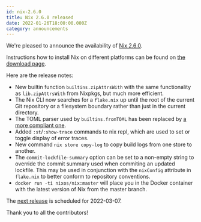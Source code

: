 ```yaml
---
id: nix-2.6.0
title: Nix 2.6.0 released 
date: 2022-01-26T18:00:00.000Z
category: announcements
---
```

We're pleased to announce the availability of [Nix 2.6.0](https://releases.nixos.org/?prefix=nix/nix-2.6.0/).

Instructions how to install Nix on different platforms can be found on [the download page](/download.html#download-nix).

Here are the release notes:

*   New builtin function `builtins.zipAttrsWith` with the same functionality as `lib.zipAttrsWith` from Nixpkgs, but much more efficient.
*   The Nix CLI now searches for a `flake.nix` up until the root of the current Git repository or a filesystem boundary rather than just in the current directory.
*   The TOML parser used by `builtins.fromTOML` has been replaced by [a more compliant one](https://github.com/ToruNiina/toml11).
*   Added `:st`/`:show-trace` commands to nix repl, which are used to set or toggle display of error traces.
*   New command `nix store copy-log` to copy build logs from one store to another.
*   The `commit-lockfile-summary` option can be set to a non-empty string to override the commit summary used when commiting an updated lockfile. This may be used in conjunction with the `nixConfig` attribute in `flake.nix` to better conform to repository conventions.
*   `docker run -ti nixos/nix:master` will place you in the Docker container with the latest version of Nix from the master branch.

The [next release](https://github.com/NixOS/nix/milestone/15) is scheduled for 2022-03-07.

Thank you to all the contributors!
